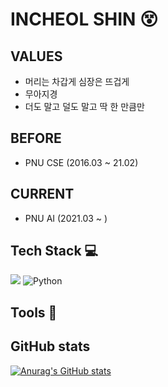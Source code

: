 # INCHEOL SHIN 😵


## VALUES
* 머리는 차갑게 심장은 뜨겁게
* 무아지경
* 더도 말고 덜도 말고 딱 한 만큼만

## BEFORE
* PNU CSE (2016.03 ~ 21.02)

## CURRENT
* PNU AI (2021.03 ~ )

## Tech Stack 💻

<img src="https://img.shields.io/badge/mysql-4479A1?style=for-the-badge&logo=mysql&logoColor=white"> <img alt="Python" src ="https://img.shields.io/badge/Python-3776AB.svg?&style=for-the-badge&logo=Python&logoColor=white"/>



## Tools 🔨



## GitHub stats
[![Anurag's GitHub stats](https://github-readme-stats.vercel.app/api?username=godic97)](https://github.com/깃허브아이디/github-readme-stats)
<!--
**godic97/godic97** is a ✨ _special_ ✨ repository because its `README.md` (this file) appears on your GitHub profile.

Here are some ideas to get you started:

- 🔭 I’m currently working on ...
- 🌱 I’m currently learning ...
- 👯 I’m looking to collaborate on ...
- 🤔 I’m looking for help with ...
- 💬 Ask me about ...
- 📫 How to reach me: ...
- 😄 Pronouns: ...
- ⚡ Fun fact: ...
<img src="https://img.shields.io/badge/이름-색상코드?style=flat-square&logo=로고명&logoColor=로고색"/>
